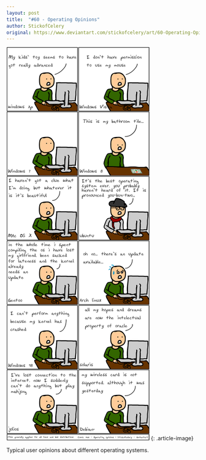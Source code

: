 ```yaml
---
layout: post
title:  "#60 - Operating Opinions"
author: StickofCelery
original: https://www.deviantart.com/stickofcelery/art/60-Operating-Opinions-372968053
---
```


![](/assets/img/2013-05-21.webp)
{: .article-image}

Typical user opinions about different operating systems.
